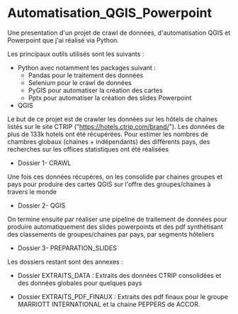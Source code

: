 # Automatisation_QGIS_Powerpoint
Une presentation d'un projet de crawl de données, d'automatisation QGIS et Powerpoint
que j'ai réalisé via Python. 

Les principaux outils utilisés sont les suivants :
- Python avec notamment les packages suivant :
    - Pandas pour le traitement des données
    - Selenium pour le crawl de données 
    - PyGIS pour automatiser la création des cartes
    - Pptx pour automatiser la création des slides Powerpoint
- QGIS

Le but de ce projet est de crawler les données sur les hôtels de chaines listés 
sur le site CTRIP ("https://hotels.ctrip.com/brand/"). Les données de plus de 133k
hotels ont été récupérées. Pour estimer les nombres 
de chambres globaux (chaines + indépendants) des différents pays, des recherches 
sur les offices statistiques ont été réalisées
- Dossier 1- CRAWL

Une fois ces données récupéres, on les consolide par chaines groupes et pays pour
produire des cartes QGIS sur l'offre des groupes/chaines à travers le monde
- Dossier 2- QGIS

On termine ensuite par réaliser une pipeline de traitement de données pour 
produire automatiquement des slides powerpoints et des pdf synthétisant 
des classements de groupes/chaines par pays, par segments hôteliers
- Dossier 3- PREPARATION_SLIDES



Les dossiers restant sont des annexes :
- Dossier EXTRAITS_DATA : Extraits des données CTRIP consolidées et des 
données globales pour quelques pays

- Dossier EXTRAITS_PDF_FINAUX : Extraits des pdf finaux pour le groupe
MARRIOTT INTERNATIONAL et la chaine PEPPERS de ACCOR.

